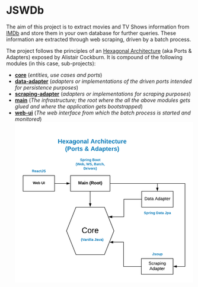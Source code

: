# JSWDb

The aim of this project is to extract movies and TV Shows information from [IMDb](www.imdb.com) and store them in your own database for further queries. These information are extracted through web scraping, driven by a batch process.

The project follows the principles of an [Hexagonal Architecture](https://alistair.cockburn.us/hexagonal-architecture/) (aka Ports & Adapters) exposed by Alistair Cockburn. It is compound of the following modules (in this case, sub-projects):

* [**core**](https://github.com/jersonsw/jswdb/tree/master/core) (_entities, use cases and ports_)
* [**data-adapter**](https://github.com/jersonsw/jswdb/tree/master/data-adapter) (_adapters or implementations of the driven ports intended for persistence purposes_)
* [**scraping-adapter**](https://github.com/jersonsw/jswdb/tree/master/scraping-adapter) (_adapters or implementations for scraping purposes_)
* [**main**](https://github.com/jersonsw/jswdb/tree/master/main) (_The infrastructure; the root where the all the above modules gets glued and where the application gets bootstrapped_)
* [**web-ui**](https://github.com/jersonsw/jswdb/tree/master/web-ui) (_The web interface from which the batch process is started and monitored_)
![Hexagonal Architecture](https://github.com/jersonsw/jswdb/blob/master/JSWDb.png?raw=true)

